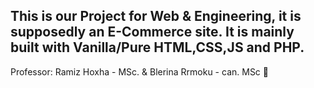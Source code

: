 This is our Project for Web & Engineering, it is supposedly an E-Commerce site.
It is mainly built with Vanilla/Pure HTML,CSS,JS and PHP.
---------------------------------------------------------
Professor: Ramiz Hoxha - MSc. & Blerina Rrmoku - can. MSc :gem: 
